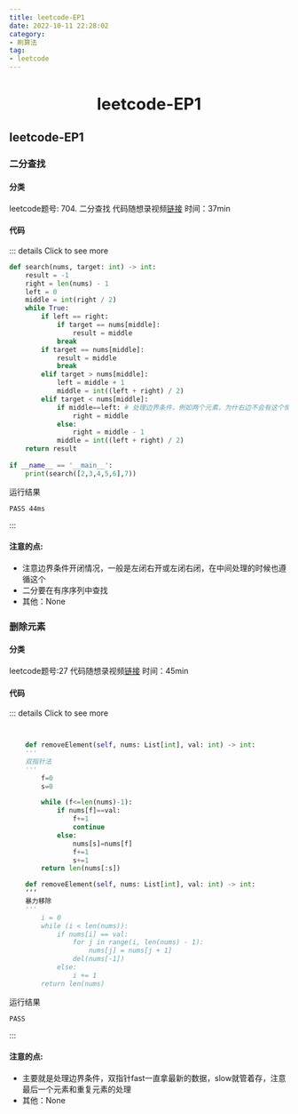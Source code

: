 ```yaml
---
title: leetcode-EP1
date: 2022-10-11 22:28:02
category:
- 刷算法
tag:
- leetcode
---
```


<!-- more -->

<div align="center" style="font-size:1.4em;"><h2><strong> leetcode-EP1</strong></h2></div>


## leetcode-EP1
### 二分查找
#### 分类
leetcode题号: 704. 二分查找
代码随想录视频[链接](https://www.bilibili.com/video/BV1fA4y1o715)
时间：37min
#### 代码

::: details Click to see more

```python
def search(nums, target: int) -> int:  
    result = -1  
    right = len(nums) - 1  
    left = 0  
    middle = int(right / 2)  
    while True:  
        if left == right:  
            if target == nums[middle]:  
                result = middle  
            break  
        if target == nums[middle]:  
            result = middle  
            break  
        elif target > nums[middle]:  
            left = middle + 1  
            middle = int((left + right) / 2)  
        elif target < nums[middle]:  
            if middle==left: # 处理边界条件，例如两个元素，为什右边不会有这个情况  
                right = middle  
            else:  
                right = middle - 1  
            middle = int((left + right) / 2)  
    return result  
  
if __name__ == '__main__':  
    print(search([2,3,4,5,6],7))
```
运行结果
```
PASS 44ms
```
:::

#### 注意的点:
- 注意边界条件开闭情况，一般是左闭右开或左闭右闭，在中间处理的时候也遵循这个
- 二分要在有序序列中查找
- 其他：None

### 删除元素
#### 分类
leetcode题号:27
代码随想录视频[链接](https://www.bilibili.com/video/BV12A4y1Z7LP/)
时间：45min
#### 代码

::: details Click to see more

```python


    def removeElement(self, nums: List[int], val: int) -> int:  
    '''
    双指针法
    '''
        f=0
        s=0

        while (f<=len(nums)-1):
            if nums[f]==val:
                f+=1
                continue
            else:
                nums[s]=nums[f]
                f+=1
                s+=1
        return len(nums[:s])

    def removeElement(self, nums: List[int], val: int) -> int:  
    ‘‘‘
    暴力移除
    '''
        i = 0
        while (i < len(nums)):
            if nums[i] == val:
                for j in range(i, len(nums) - 1):
                    nums[j] = nums[j + 1]
                del(nums[-1])
            else:
                i += 1
        return len(nums)

```
运行结果
```
PASS
```
:::

#### 注意的点:
- 主要就是处理边界条件，双指针fast一直拿最新的数据，slow就管着存，注意最后一个元素和重复元素的处理
- 其他：None

